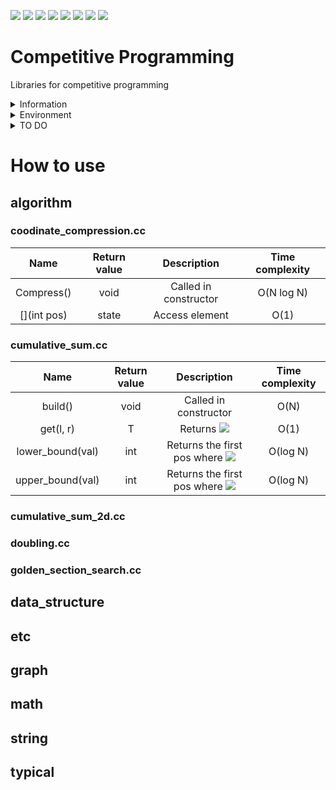 [![](https://img.shields.io/badge/license-CC0-lightgrey.svg?style=flat&logo=Creative-Commons)](https://github.com/kyomukyomupurin/competitive_programming/blob/master/LICENSE)
![](https://img.shields.io/badge/C++-17-brightgreen.svg?style=flat&logo=c%2B%2B)
![](https://img.shields.io/badge/Python-3.6.9-brightgreen.svg?style=flat&logo=Python)
![](https://img.shields.io/badge/JSON-brightgreen.svg?style=flat&logo=JSON)
![](https://img.shields.io/badge/g++-7.5.0-blue.svg?style=flat&logo=GNU)
![](https://img.shields.io/badge/-VSCode-blue.svg?style=flat&logo=Visual-Studio-Code)
![](https://img.shields.io/badge/OS-WSL-yellow.svg?style=flat&logo=Linux)
![](https://img.shields.io/badge/Ubuntu-18.04-orange.svg?style=flat&logo=Ubuntu)

# Competitive Programming

Libraries for competitive programming

<details>
  <summary markdown="span"> Information </summary>

- **All** functions are 0-indexed.  
- **Not** every function is for semi-open section(read comments carefully). 
- [Snippets generator for Visual Studio Code](https://github.com/kyomukyomupurin/snippets_generator)

</details>

<details>
  <summary markdown="span"> Environment </summary>

- Windows subsystem for Linux, Ubuntu 18.04  
- g++ 7.5.0  
- Compilation command :  ```g++ -std=c++17 -Wall -Wextra -Wshadow -Wno-unknown-pragmas -fsanitize=address -fsanitize=undefined -fsplit-stack -O2 -D_GLIBCXX_DEBUG -DLOCAL main.cc```

</details>

<details>
  <summary markdown="span"> TO DO </summary>

- Add binary search function on Segment Tree.  
- Add FFT(and NTT).  
- Add Self-Balancing Binary Search Tree(Treap, Splay Tree, or AVL Tree).   
- Make [FastIO](https://github.com/kyomukyomupurin/competitive_programming/blob/master/src/etc/fastio.cc) faster.  
- Add graph libraries(hld_forest, dfs_forest, scc_digraph, ...).
- Add Brent's version of Pollard's rho.

</details>

# How to use

## algorithm

### coodinate_compression.cc

|  Name  |  Return value  |  Description  |  Time complexity  |
|:----:|:----:|:----:|:----:|
|Compress()|void|Called in constructor|O(N log N)|
|[](int pos)|state|Access element|O(1)|

### cumulative_sum.cc

|  Name  |  Return value  |  Description  |  Time complexity  |
|:----:|:----:|:----:|:----:|
|build()|void|Called in constructor|O(N)|
|get(l, r)|T|Returns <img src="https://render.githubusercontent.com/render/math?math=\sum_{i=l}^{r}vec[i]">|O(1)|
|lower_bound(val)|int|Returns the first pos where <img src="https://render.githubusercontent.com/render/math?math=\sum_{i=0}^{pos}vec[i]\geq val">|O(log N)|
|upper_bound(val)|int|Returns the first pos where <img src="https://render.githubusercontent.com/render/math?math=\sum_{i=0}^{pos}vec[i]\gt val">|O(log N)|

### cumulative_sum_2d.cc

### doubling.cc

### golden_section_search.cc

## data_structure

## etc

## graph

## math

## string

## typical